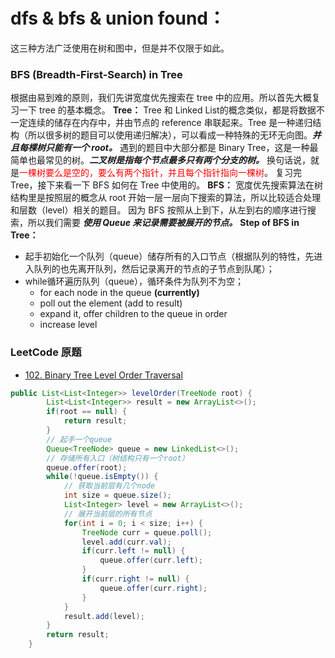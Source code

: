 # dfs & bfs & union found：
这三种方法广泛使用在树和图中，但是并不仅限于如此。
### BFS (Breadth-First-Search) in Tree
根据由易到难的原则，我们先讲宽度优先搜索在 tree 中的应用。所以首先大概复习一下 tree 的基本概念。
**Tree：**
Tree 和 Linked List的概念类似，都是将数据不一定连续的储存在内存中，并由节点的 reference 串联起来。Tree 是一种递归结构（所以很多树的题目可以使用递归解决），可以看成一种特殊的无环无向图。***并且每棵树只能有一个 root。***
遇到的题目中大部分都是 Binary Tree，这是一种最简单也最常见的树。***二叉树是指每个节点最多只有两个分支的树。*** 换句话说，就是<font color=red>一棵树要么是空的，要么有两个指针，并且每个指针指向一棵树</font>。
复习完 Tree，接下来看一下 BFS 如何在 Tree 中使用的。
**BFS：**
宽度优先搜索算法在树结构里是按照层的概念从 root 开始一层一层向下搜索的算法，所以比较适合处理和层数（level）相关的题目。
因为 BFS 按照从上到下，从左到右的顺序进行搜索，所以我们需要 ***使用 Queue 来记录需要被展开的节点。***
**Step of BFS in Tree：**
* 起手初始化一个队列（queue）储存所有的入口节点（根据队列的特性，先进入队列的也先离开队列，然后记录离开的节点的子节点到队尾）；
* while循环遍历队列（queue），循环条件为队列不为空；
  * for each node in the queue **(currently)**
  * poll out the element (add to result)
  * expand it, offer children to the queue in order
  * increase level


### LeetCode 原题
* [102. Binary Tree Level Order Traversal](https://leetcode.com/problems/binary-tree-level-order-traversal/)
```Java
public List<List<Integer>> levelOrder(TreeNode root) {
        List<List<Integer>> result = new ArrayList<>();
        if(root == null) {
            return result;
        }
        // 起手一个queue
        Queue<TreeNode> queue = new LinkedList<>();
        // 存储所有入口（树结构只有一个root）
        queue.offer(root);
        while(!queue.isEmpty()) {
            // 获取当前层有几个node
            int size = queue.size();
            List<Integer> level = new ArrayList<>();
            // 展开当前层的所有节点
            for(int i = 0; i < size; i++) {
                TreeNode curr = queue.poll();
                level.add(curr.val);
                if(curr.left != null) {
                    queue.offer(curr.left);
                }
                if(curr.right != null) {
                    queue.offer(curr.right);
                }
            }
            result.add(level);
        }
        return result;
    }
```
